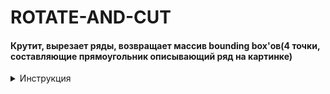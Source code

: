 # ROTATE-AND-CUT
#### Крутит, вырезает ряды, возвращает массив bounding box'ов(4 точки, составляющие прямоугольник описывающий ряд на картинке)  

<details><summary>Инструкция</summary>
<p>
```python3

import bb_getter.bb_getter2 as bbox_getter  


NAME = "PATH_TO_IMAGE"
bboxes = bbox_getter.get_bb(NAME, save_path=save_path, verbose=0)  

```
</p>
</details>

By Кирилл Лалаянц и Владислав Дюжев  
For Geoscan with LOVE